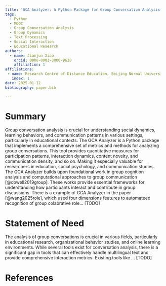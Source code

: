 ```yaml
---
title: 'GCA Analyzer: A Python Package for Group Conversation Analysis'
tags:
  - Python
  - MOOC
  - Group Conversation Analysis
  - Group Dynamics
  - Text Processing
  - Social Interaction
  - Educational Research
authors:
  - name: Jianjun Xiao
    orcid: 0000-0003-0000-9630
    affiliation: 1
affiliations:
 - name: Research Centre of Distance Education, Beijing Normal University, Beijing, People's Republic of China
   index: 1
date: 2025-01-12
bibliography: paper.bib

---
```


# Summary

Group conversation analysis is crucial for understanding social dynamics, learning behaviors, and communication patterns in various settings, particularly in educational contexts. The GCA Analyzer is a Python package that implements a comprehensive set of metrics and methods for analyzing group conversations. This tool provides quantitative measures for participation patterns, interaction dynamics, content novelty, and communication density, and so on. Making it especially valuable for researchers in education, social psychology, and communication studies.   
The GCA Analyzer builds upon foundational work in group cognition analysis and computational approaches to group communication [@dowell2019group]. These works provide essential frameworks for understanding how participants interact and contribute in group discussions. There is a example of GCA Analyzer in the paper [@wang2025role], which used four dimensions features to automateed recognition of group colabrative role... [TODO]

# Statement of Need

The analysis of group conversations is crucial in various fields, particularly in educational research, organizational behavior studies, and online learning environments. While several tools exist for conversation analysis, there is a significant gap in tools that can effectively handle multilingual text and provide comprehensive interaction metrics. Existing tools like ... [TODO]

# References
